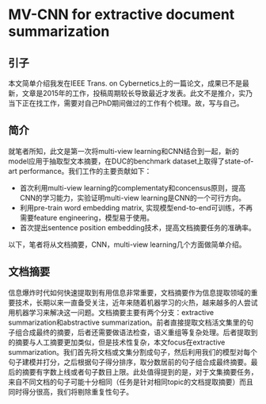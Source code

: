 MV-CNN for extractive document summarization
================

引子
----

本文简单介绍我发在IEEE Trans. on Cybernetics上的一篇论文，成果已不是最新，文章是2015年的工作，投稿周期较长导致最近才发表。此文不是推介，实乃当下正在找工作，需要对自己PhD期间做过的工作有个梳理。故，写与自己。

简介
----

就笔者所知，此文是第一次将multi-view learning和CNN结合到一起，新的model应用于抽取型文本摘要，在DUC的benchmark dataset上取得了state-of-art performance。我们工作的主要贡献如下：

-   首次利用multi-view learning的complementaty和concensus原则，提高CNN的学习能力，实验证明multi-view learning是CNN的一个可行方向。
-   利用pre-train word embedding matrix, 实现模型end-to-end可训练，不再需要feature engineering，模型易于使用。
-   首次提出sentence position embedding技术，提高文档摘要任务的准确率。

以下，笔者将从文档摘要，CNN，multi-view learning几个方面做简单介绍。

文档摘要
--------

信息爆炸时代如何快速提取到有用信息非常重要，文档摘要作为信息提取领域的重要技术，长期以来一直备受关注，近年来随着机器学习的火热，越来越多的人尝试用机器学习来解决这一问题。文档摘要主要有两个分支：extractive summarization和abstractive summarization。前者直接提取文档活文集里的句子组合成最终的摘要，后者还需要做语法检查，语义重组等复杂处理。后者提取到的摘要与人工摘要更加类似，但是技术性复杂，本文focus在extractive summarization。我们首先将文档或文集分割成句子，然后利用我们的模型对每个句子建模并打分，之后根据句子得分排序，取分数居前的句子组合成最终摘要。最后的摘要有字数上线或者句子数目上限。此处值得提到的是，对于文集摘要任务，来自不同文档的句子可能十分相同（任务是针对相同topic的文档提取摘要）而且同时得分很高，我们将剔除重复性句子。

